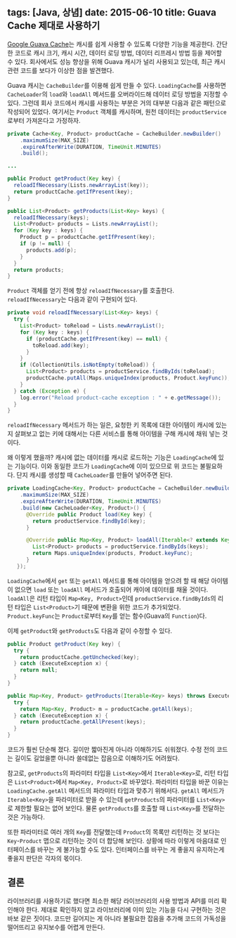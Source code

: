 tags: [Java, 상념]
date: 2015-06-10
title: Guava Cache 제대로 사용하기
---
[Google Guava Cache](https://code.google.com/p/guava-libraries/wiki/CachesExplained)는 캐시를 쉽게 사용할 수 있도록 다양한 기능을 제공한다. 간단한 코드로 캐시 크기, 캐시 시간, 데이터 로딩 방법, 데이터 리프레시 방법 등을 제어할 수 있다. 회사에서도 성능 향상을 위해 Guava 캐시가 널리 사용되고 있는데, 최근 캐시 관련 코드를 보다가 이상한 점을 발견했다.<!--more-->

Guava 캐시는 `CacheBuilder`를 이용해 쉽게 만들 수 있다. `LoadingCache`를 사용하면 `CacheLoader`의 `load`와 `loadAll` 메서드를 오버라이드해 데이터 로딩 방법을 지정할 수 있다. 그런데 회사 코드에서 캐시를 사용하는 부분은 거의 대부분 다음과 같은 패턴으로 작성되어 있었다. 여기서는 `Product` 객체를 캐시하며, 원천 데이터는 `productService`로부터 가져온다고 가정하자.

```java
private Cache<Key, Product> productCache = CacheBuilder.newBuilder()
    .maximumSize(MAX_SIZE)
    .expireAfterWrite(DURATION, TimeUnit.MINUTES)
    .build();

...

public Product getProduct(Key key) {
  reloadIfNecessary(Lists.newArrayList(key));
  return productCache.getIfPresent(key);
}

public List<Product> getProducts(List<Key> keys) {
  reloadIfNecessary(keys);
  List<Product> products = Lists.newArrayList();
  for (Key key : keys) {
    Product p = productCache.getIfPresent(key);
    if (p != null) {
      products.add(p);
    }
  }
  return products;
}
```

`Product` 객체를 얻기 전에 항상 `reloadIfNecessary`를 호출한다. `reloadIfNecessary`는 다음과 같이 구현되어 있다.

```java
private void reloadIfNecessary(List<Key> keys) {
  try {
    List<Product> toReload = Lists.newArrayList();
    for (Key key : keys) {
      if (productCache.getIfPresent(key) == null) {
        toReload.add(key);
      }
    }
    if (CollectionUtils.isNotEmpty(toReload)) {
      List<Product> products = productService.findByIds(toReload);
      productCache.putAll(Maps.uniqueIndex(products, Product.keyFunc));
    }
  } catch (Exception e) {
    log.error("Reload product-cache exception : " + e.getMessage());
  }
}
```

`reloadIfNecessary` 메서드가 하는 일은, 요청한 키 목록에 대한 아이템이 캐시에 있는지 살펴보고 없는 키에 대해서는 다른 서비스를 통해 아이템을 구해 캐시에 채워 넣는 것이다.

왜 이렇게 했을까? 캐시에 없는 데이터를 캐시로 로드하는 기능은 `LoadingCache`에 있는 기능이다. 이와 동일한 코드가 `LoadingCache`에 이미 있으므로 위 코드는 불필요하다. 단지 캐시를 생성할 때 `CacheLoader`를 만들어 넣어주면 된다.

```java
private LoadingCache<Key, Product> productCache = CacheBuilder.newBuilder()
    .maximumSize(MAX_SIZE)
    .expireAfterWrite(DURATION, TimeUnit.MINUTES)
    .build(new CacheLoader<Key, Product>() {
      @Override public Product load(Key key) {
        return productService.findById(key);
      }

      @Override public Map<Key, Product> loadAll(Iterable<? extends Key> keys) {
        List<Product> products = productService.findByIds(keys);
        return Maps.uniqueIndex(products, Product.keyFunc);
      }
   });
```

`LoadingCache`에서 `get` 또는 `getAll` 메서드를 통해 아이템을 얻으려 할 때 해당 아이템이 없으면 `load` 또는 `loadAll` 메서드가 호출되어 캐이에 데이터를 채울 것이다. `loadAll`은 리턴 타입이 `Map<Key, Product>`인데 `productService.findByIds`의 리턴 타입은 `List<Product>`기 때문에 변환을 위한 코드가 추가되었다. `Product.keyFunc`는 `Product`로부터 `Key`를 얻는 함수(Guava의 `Function`)다.

이제 `getProduct`와 `getProducts`도 다음과 같이 수정할 수 있다.

```java
public Product getProduct(Key key) {
  try {
    return productCache.getUnchecked(key);
  } catch (ExecuteException x) {
    return null;
  }
}

public Map<Key, Product> getProducts(Iterable<Key> keys) throws ExecuteException {
  try {
    return Map<Key, Product> m = productCache.getAll(keys);
  } catch (ExecuteException x) {
    return productCache.getAllPresent(keys);
  }
}
```

코드가 훨씬 단순해 졌다. 길이만 짧아진게 아니라 이해하기도 쉬워졌다. 수정 전의 코드는 길이도 길었을뿐 아니라 쓸데없는 잡음으로 이해하기도 어려웠다.

참고로, `getProducts`의 파라미터 타입을 `List<Key>`에서 `Iterable<Key>`로, 리턴 타입은 `List<Product>`에서 `Map<Key, Product>`로 바꾸었다. 파라미터 타입을 바꾼 이유는 `LoadingCache.getAll` 메서드의 파라미터 타입과 맞추기 위해서다. `getAll` 메서드가 `Iterable<Key>`을 파라미터로 받을 수 있는데 `getProducts`의 파라미터를 `List<Key>`로 제한할 필요는 없어 보인다. 물론 `getProducts`를 호출할 때 `List<Key>`를 전달하는 것은 가능하다.

또한 파라미터로 여러 개의 `Key`를 전달했는데 `Product`의 목록만 리턴하는 것 보다는 `Key`-`Product` 맵으로 리턴하는 것이 더 합당해 보인다. 상황에 따라 이렇게 마음대로 인터페이스를 바꾸는 게 불가능할 수도 있다. 인터페이스를 바꾸는 게 좋을지 유지하는게 좋을지 판단은 각자의 몫이다.

## 결론
라이브러리를 사용하기로 했다면 최소한 해당 라이브러리의 사용 방법과 API를 미리 확인해야 한다. 제대로 확인하지 않고 라이브러리에 이미 있는 기능을 다시 구현하는 것은 바보 같은 짓이다. 코드만 길어지는 게 아니라 불필요한 잡음을 추가해 코드의 가독성을 떨어뜨리고 유지보수를 어렵게 만든다.
